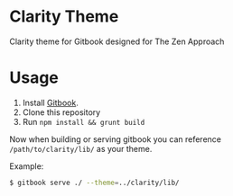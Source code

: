 # Clarity Theme

Clarity theme for Gitbook designed for The Zen Approach

# Usage

1. Install [Gitbook](https://github.com/GitbookIO/gitbook).
2. Clone this repository
3. Run `npm install && grunt build`

Now when building or serving gitbook you can reference `/path/to/clarity/lib/` as your theme.

Example:

```bash
$ gitbook serve ./ --theme=../clarity/lib/
```
